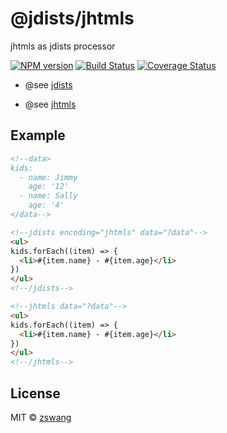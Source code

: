 # @jdists/jhtmls

jhtmls as jdists processor

[![NPM version][npm-image]][npm-url] [![Build Status][travis-image]][travis-url] [![Coverage Status][coverage-image]][coverage-url]

* @see [jdists](https://github.com/zswang/jdists)

* @see [jhtmls](https://github.com/zswang/jhtmls)

## Example

```html
<!--data>
kids:
  - name: Jimmy
    age: '12'
  - name: Sally
    age: '4'
</data-->

<!--jdists encoding="jhtmls" data="?data"-->
<ul>
kids.forEach((item) => {
  <li>#{item.name} - #{item.age}</li>
})
</ul>
<!--/jdists-->

<!--jhtmls data="?data"-->
<ul>
kids.forEach((item) => {
  <li>#{item.name} - #{item.age}</li>
})
</ul>
<!--/jhtmls-->
```

## License

MIT © [zswang](http://weibo.com/zswang)

[npm-url]: https://badge.fury.io/js/%40jdists%2Fjhtmls
[npm-image]: https://badge.fury.io/js/%40jdists%2Fjhtmls.svg
[travis-url]: https://travis-ci.org/jdists/jhtmls
[travis-image]: https://travis-ci.org/jdists/jhtmls.svg?branch=master
[coverage-url]: https://coveralls.io/github/jdists/jhtmls?branch=master
[coverage-image]: https://coveralls.io/repos/jdists/jhtmls/badge.svg?branch=master&service=github